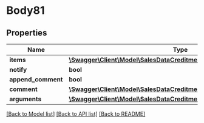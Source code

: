 # Body81

## Properties
Name | Type | Description | Notes
------------ | ------------- | ------------- | -------------
**items** | [**\Swagger\Client\Model\SalesDataCreditmemoItemCreationInterface[]**](SalesDataCreditmemoItemCreationInterface.md) |  | [optional] 
**notify** | **bool** |  | [optional] 
**append_comment** | **bool** |  | [optional] 
**comment** | [**\Swagger\Client\Model\SalesDataCreditmemoCommentCreationInterface**](SalesDataCreditmemoCommentCreationInterface.md) |  | [optional] 
**arguments** | [**\Swagger\Client\Model\SalesDataCreditmemoCreationArgumentsInterface**](SalesDataCreditmemoCreationArgumentsInterface.md) |  | [optional] 

[[Back to Model list]](../README.md#documentation-for-models) [[Back to API list]](../README.md#documentation-for-api-endpoints) [[Back to README]](../README.md)


